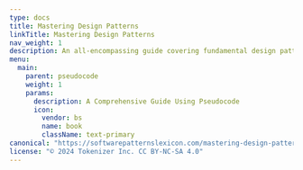 ```yaml
---
type: docs
title: Mastering Design Patterns
linkTitle: Mastering Design Patterns
nav_weight: 1
description: An all-encompassing guide covering fundamental design patterns across different programming paradigms, illustrated with clear pseudocode examples.
menu:
  main:
    parent: pseudocode
    weight: 1
    params:
      description: A Comprehensive Guide Using Pseudocode
      icon:
        vendor: bs
        name: book
        className: text-primary
canonical: "https://softwarepatternslexicon.com/mastering-design-patterns"
license: "© 2024 Tokenizer Inc. CC BY-NC-SA 4.0"
---
```

